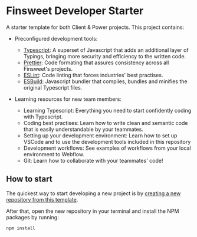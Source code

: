 # Finsweet Developer Starter

A starter template for both Client & Power projects. This project contains:

- Preconfigured development tools:

  - [Typescript](https://www.typescriptlang.org/): A superset of Javascript that adds an additional layer of Typings, bringing more security and efficiency to the written code.
  - [Prettier](https://prettier.io/): Code formating that assures consistency across all Finsweet's projects.
  - [ESLint](https://eslint.org/): Code linting that forces industries' best practises.
  - [ESBuild](https://esbuild.github.io/): Javascript bundler that compiles, bundles and minifies the original Typescript files.

- Learning resources for new team members:

  - Learning Typescript: Everything you need to start confidently coding with Typescript.
  - Coding best practises: Learn how to write clean and semantic code that is easily understandable by your teammates.
  - Setting up your development environment: Learn how to set up VSCode and to use the development tools included in this repository
  - Development workflows: See examples of workflows from your local environment to Webflow.
  - Git: Learn how to collaborate with your teammates' code!

## How to start

The quickest way to start developing a new project is by [creating a new repository from this template](https://docs.github.com/en/github/creating-cloning-and-archiving-repositories/creating-a-repository-from-a-template#creating-a-repository-from-a-template).

After that, open the new repository in your terminal and install the NPM packages by running:

`npm install`
